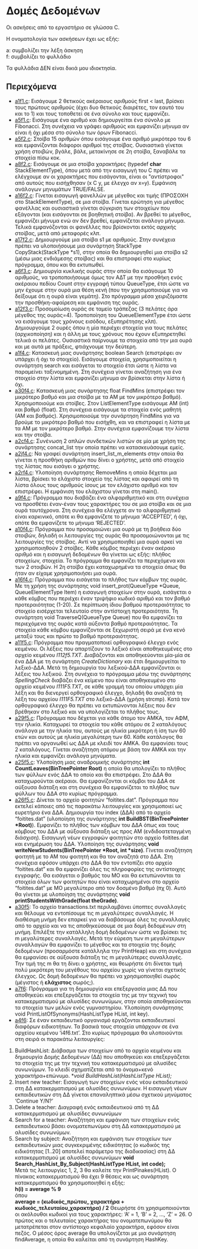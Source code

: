 # Δομές Δεδομένων

Οι ασκήσεις από το εργαστήριο σε γλώσσα C.  

Η ονοματολογία των ασκήσεων έχει ως εξής:

a: συμβολίζει την λέξη άσκηση  
f: συμβολίζει το φυλλάδιο

Τα φυλλάδια ΔΕΝ είναι δικιά μου ιδιοκτησία.

## Περιεχόμενα

* [a1f1.c](./f1/a1f1.c):  Εισάγουμε 2 θετικούς ακέραιους αριθμούς first < last, βρίσκει τους πρώτους αριθμούς (έχει δυο θετικούς διαιρέτες, τον εαυτό του και το 1) και τους τοποθετεί σε ένα σύνολο και τους εμφανίζει.  
* [a5f1.c](./f1/a5f1.c):  Εισάγουμε ένα αριθμό και δημιουργείται ένα σύνολο με Fibonacci. Στη συνέχεια να γράφει αριθμούς και εμφανίζει μήνυμα αν είναι ή όχι μέσα στο σύνολο των όρων Fibonacci.  
* [a5f2.c](./f2/a5f2.c):  Στοίβα 15 αριθμών όπου εισάγουμε ένα αριθμό μικρότερο του 6 και εμφανίζονται διάφοροι αριθμοί της στοίβας. Ουσιαστικά γίνεται χρήση στοιβών, βγάλε, βάλε, μετακίνησε σε 2η στοίβα, ξαναβάλε τα στοιχεία πίσω κοκ.  
* [a8f2.c](./f2/a8f2.c): Εισάγουμε σε μια στοίβα χαρακτήρες (typedef **char** StackElementType), όπου μετά από την εισαγωγή του C πρέπει να ελέγχουμε αν οι χαρακτήρες που εισάγονται, είναι οι "αντίστροφοι" από αυτούς που εισήχθησαν (x C y, με έλεγχο αν x=y). Εμφάνιση ανάλογων μηνυμάτων TRUE/FALSE.   
* [a16f2.c](./f2/a16f2.c):  Γίνεται εισαγωγή φανελλών με μέγεθος και τιμής (ΠΡΟΣΟΧΗ στο StackElementType), σε μια στοίβα. Γίνεται ερώτηση για μέγεθος φανέλλας και ουσιαστικά γίνεται σύγκριση των στοιχείων που εξάγονται (και εισάγονται σε βοηθητική στοίβα). Αν βρεθεί το μέγεθος, εμφανίζει μήνυμα ενώ αν δεν βρεθεί, εμφανίζεται ανάλογο μήνυμα. Τελικά εμφανόζονται οι φανέλλες που βρίσκονται εκτός αρχικής στοίβας, μετά από μεταφορές κλπ.  
* [a17f2.c](./f2/a17f2.c): Δημιουργούμε μια στοίβα s1 με αριθμούς. Στην συνέχεια πρέπει να υλοποιήσουμε μια συνάρτηση StackType CopyStack(StackType *s1), στην οποία θα δημιουργηθεί μια στοίβα s2 (μέσω μιας ενδιάμεσης στοίβας) και θα επιστραφεί στο κυρίως πρόγραμμα, όπου και θα εκτυπωθεί.  
* [a6f3.c](./f3/a6f3.c): Δημιουργία κυκλικής ουράς στην οποία θα εισάγουμε 10 αριθμούς, να τροποποιήσουμε όμως τον ΑΔΤ με την προσθήκη ενός ακέραιου πεδίου Count στην εγγραφή τύπου QueueType, έτσι ώστε να μην έχουμε στην ουρά μια θέση κενή (που την χρησιμοποιούμε για να δείξουμε ότι η ουρά είναι γεμάτη). Στο πρόγραμμα μέσα χειριζόμαστε την προσθήκη-αφαίρεση και εμφάνιση της ουράς.   
* [a12f3.c](./f3/a12f3.c):  Προσομοίωση ουράς σε ταμείο τράπεζας (3 πελάτες άρα μέγεθος της ουράς=4). Τροποποίηση του QueueElementType έτσι ώστε να εισάγουμε τους χρόνους εισόδου, εξυπηρέτησης κλπ). Δημιουργούμε 2 ουρές όπου η μία περιέχει στοιχεία για τους πελάτες (αρχικοποίηση) και η άλλη με τους χρόνους που έχουν εξυπηρετηθεί τελικά οι πελάτες. Ουσιαστικά παίρνουμε τα στοιχεία από την μια ουρά και με αυτά με πράξεις, φτιάχνουμε την δεύτερη.  
* [a1f4.c](./f4/a1f4.c):  Κατασκευή μιας συνάρτησης boolean Search (επιστρέφει αν υπάρχει ή όχι το στοιχείο). Εισάγουμε στοιχεία, χρησιμοποιείται η συνάρτηση search και εισάγεται το στοιχείο έτσι ώστε η λίστα να παραμείνει ταξινομημένη. Στη συνέχεια γίνεται αναζήτηση για ένα στοιχείο στην λίστα και εμφανίζει μήνυμα αν βρίσκεται στην λίστα ή όχι.  
* [a30f4.c](./f4/a30f4.c):  Κατασκευή μιας συνάρτησης float FindMins (επιστρέφει τον μικρότερο βαθμό και μια στοίβα με τα ΑΜ με τον μικρότερο βαθμό). Χρησιμοποιούμε και στοίβες. Στον ListElementType εισάγουμε ΑΜ (int) και βαθμό (float). Στη συνέχεια εισάγουμε τα στοιχεία ενός μαθητή (ΑΜ και βαθμός). Χρησιμοποιούμε την συνάρτηση FindMins για να βρούμε το μικρότερο βαθμό που εισήχθη, και να επιστραφεί η λίστα με τα ΑΜ με τον μικρότερο βαθμό. Στην συνέχεια εμφανίζουμε την λίστα και την στοίβα.  
* [a2cf4.c](./f4/a2cf4.c):  Συνένωση 2 απλών συνδετικών λιστών σε μία με χρήση της συνάρτησης concat_list την οποία πρέπει να κατασκευάσουμε εμείς.  
* [a2jf4.c](./f4/a2jf4.c):  Να γραφεί συνάρτηση insert_list_m_elements στην οποία θα γίνεται η προσθήκη αριθμών που δίνει ο χρήστης, μετά από στοιχείο της λίστας που εισάγει ο χρήστης.  
* [a2rf4.c](./f4/a2rf4.c):  Υλοποίηση συνάρτησης RemoveMins η οποία δέχεται μια λίστα, βρίσκει το ελάχιστο στοιχείο της λίστας και αφαιρεί από τη λίστα όλους τους αριθμούς ίσους με τον ελάχιστο αριθμό και τον επιστρέφει. Η εμφάνιση του ελάχιστου γίνεται στη main().   
* [a9f4.c](./f4/a9f4.c):  Πρόγραμμα που διαβάζει ένα αλφαριθμητικό και στη συνέχεια να προσθέτει έναν-έναν τους χαρακτήρες του σε μια στοίβα και σε μια ουρά ταυτόχρονα. Στη συνέχεια θα ελέγχετε αν το αλφαριθμητικό είναι καρκινικό, οπότε κι θα εμφανίζετε το μήνυμα ‘ACCEPTED’, ή όχι, οπότε θα εμφανίζετε το μήνυμα ‘REJECTED’.   
* [a10f4.c](./f4/a10f4.c):  Πρόγραμμα που προσομοιώνει μια ουρά με τη βοήθεια δύο στοιβών, δηλαδή οι λειτουργίες της ουράς θα προσομοιώνονται με τις λειτουργίες της στοίβας. Αντί να χρησιμοποιηθεί μια ουρά αρκεί να χρησιμοποιηθούν 2 στοίβες. Κάθε κόμβος περιέχει έναν ακέραιο αριθμό και η εισαγωγή δεδομένων θα γίνεται ως εξής: πλήθος στοιχείων, στοιχεία. Το πρόγραμμα θα εμφανίζει τα περιεχόμενα και των 2 στοιβών. Η 2η στοίβα έχει καταχωρημένα τα στοιχεία όπως θα ήταν αν είχαμε χρησιμοποιήσει μια ουρά.   
* [a16f4.c](./f4/a16f4.c):  Πρόγραμμα που εισάγεται το πλήθος των κόμβων της ουράς. Με τη χρήση της συνάρτησης void insert_prot(QueueType *Queue, QueueElementType Item) η εισαγωγή στοιχείων στην ουρά, εισάγεται ο κάθε κόμβος που περιέχει έναν τριψήφιο κωδικό αριθμό και τον βαθμό προτεραιότητας (1-20). Σε περίπτωση ίδιου βαθμού προτεραιότητας το στοιχείο εισέρχεται τελευταίο στην αντίστοιχη προτεραιότητα. Τη συνάρτηση void TraverseQ(QueueType Queue) που θα εμφανίζει τα περιεχόμενα της ουράς κατά αύξοντα βαθμό προτεραιότητας. Τα στοιχεία κάθε κόμβου εμφανίζονται σε ξεχωριστή σειρά με ένα κενό μεταξύ τους και πρώτο το βαθμό προτεραιότητας.   
* [a11f5.c](./f5/a11f5.c):  Πρόγραμμα που πραγματοποιεί ορθογραφικό έλεγχο ενός κειμένου. Οι λέξεις που απαρτίζουν το λεξικό είναι αποθηκευμένες στο αρχείο κειμένου *I112f5.TXT*. Διαβάζονται και αποθηκεύονται μία-μία σε ένα ΔΔΑ με τη συνάρτηση *CreateDictionary* και έτσι δημιουργείται το λεξικό-ΔΔΑ. Μετά τη δημιουργία του λεξικού-ΔΔΑ εμφανίζονται οι λέξεις του λεξικού. Στη συνέχεια το πρόγραμμα μέσω της συνάρτησης *SpellingCheck* διαβάζει ένα κείμενο που είναι αποθηκευμένο στο αρχείο κειμένου *I111F5.TXT*, σε κάθε γραμμή του οποίου υπάρχει μία λέξη και θα διενεργεί ορθογραφικό έλεγχο, δηλαδή θα αναζητά τη λέξη του αρχείου *I111F5.TXT* στο λεξικό-ΔΔΑ (χρήση strcmp). Κατά τον ορθογραφικό έλεγχο θα πρέπει να εκτυπώνονται λέξεις που δεν βρέθηκαν στο λεξικό και να υπολογίζεται το πλήθος τους.   
* [a29f5.c](./f5/a29f5.c):  Πρόγραμμα που δέχεται για κάθε άτομο τον ΑΜΚΑ, τον ΑΦΜ, την ηλικία. Καταχωρεί τα στοιχεία του κάθε ατόμου σε 2 καταλόγους ανάλογα με την ηλικία του, αυτούς με ηλικία μικρότερη ή ίση των 60 ετών και αυτούς με ηλικία μεγαλύτερη των 60. Κάθε κατάλογος θα πρέπει να οργανωθεί ως ΔΔΑ με κλειδί τον ΑΜΚΑ. Θα εμφανίσει τους 2 καταλόγους. Γίνεται αναζήτηση ατόμου με βάση τον ΑΜΚΑ και την ηλικία και εμφανίζει ανάλογα μηνύματα.  
* [a25f5.c](./f5/a25f5.c): Υλοποίηση μιας αναδρομικής συνάρτησης **int CountLeaves(BinTreePointer Root)** η οποία θα υπολογίζει το πλήθος των φύλλων ενός ΔΔΑ το οποίο και θα επιστρέφει. Στο ΔΔΑ θα καταχωρούνται ακέραιοι. Θα εμφανίζονται οι κόμβοι του ΔΔΑ σε αύξουσα διάταξη και στη συνέχεια θα εμφανίζεται το πλήθος των φύλλων του ΔΔΑ στο κυρίως πρόγραμμα.    
* [a26f5.c](./f5/a26f5.c):  Δίνεται το αρχείο φοιτητών “foitites.dat”. Πρόγραμμα που εκτελεί κάποιες από τις παρακάτω λειτουργίες και χρησιμοποιεί ως ευρετήριο ένα ΔΔΑ. Δημιουργία του index (ΔΔΑ) από το αρχείο “foitites.dat” (υλοποίηση της συνάρτησης **int BuildBST(BinTreePointer *Root)**). Εμφανίζει το πλήθος των κόμβων του ΔΔΑ όπως και τους κόμβους του ΔΔΑ με αύξουσα διάταξη ως προς ΑΜ (ενδιδοατεταγμένη διάσχιση). Εισαγωγή νέων εγγραφών φοιτητών στο αρχείο foitites.dat και ενημέρωση του ΔΔΑ. Υλοποίηση της συνάρτησης **void writeNewStudents(BinTreePointer *Root, int *size)**. Γίνεται αναζήτηση φοιτητή με το ΑΜ του φοιτητή και θα τον αναζητά στο ΔΔΑ. Στη συνέχεια εφόσον υπάρχει στο ΔΔΑ θα τον εντοπίζει στο αρχείο “foitites.dat” και θα εμφανίζει όλες τις πληροφορίες της αντίστοιχης εγγραφής. Θα εισάγεται ο βαθμός του ΜΟ και θα εκτυπώνονται τα στοιχεία όλων των φοιτητών που είναι καταχωρημένοι στο αρχείο “foitites.dat” με ΜΟ μεγαλύτερο από τον δοσμένο βαθμό (πχ 0). Αυτό θα γίνεται με υλοποίηση της συνάρτησης **void printStudentsWithGrade(float theGrade)**.  
* [a30f5](./f5/a30f5.c): Το αρχείο transactions.txt περιλαμβάνει ύποπτες συναλλαγές και θέλουμε να εντοπίσουμε τις m μεγαλύτερες συναλλαγές. Η διαθέσιμη μνήμη δεν επαρκεί για να διαβάσουμε όλες τις συναλλαγές από το αρχείο και να τις αποθηκεύσουμε σε μια δομή δεδομένων στη μνήμη. Επιλέξτε την κατάλληλη δομή δεδομένων ώστε να βρίσκει τις m μεγαλύτερες συναλλαγές. Μετά την εύρεση των m μεγαλύτερων συναλλαγών θα εμφανίζει το μέγεθος και τα στοιχεία της δομής δεδομένων (προσαρμόστε κατάλληλα την PrintHeap) και στη συνέχεια θα εμφανίσει σε αύξουσα διάταξη τις m μεγαλύτερες συναλλαγές. Την τιμή της m θα τη δίνει ο χρήστης, και θεωρήστε ότι δίνεται τιμή πολύ μικρότερη του μεγέθους του αρχείου χωρίς να γίνεται σχετικός έλεγχος. Ως δομή δεδομένων θα πρέπει να χρησιμοποιηθεί σωρός (μέγιστος ή **ελάχιστος** σωρός;).  
* [a7f6](./f6/a7f6.c): Πρόγραμμα για τη δημιουργία και επεξεργασία μιας ΔΔ που αποθηκεύει και επεξεργάζεται τα στοιχεία της με την τεχνική του κατακερματισμού με αλυσίδες συνωνύμων, στην οποία αποθηκεύονται τα στοιχεία των μελών ενός γυμναστηρίου.  Υλοποίηση συνάρτησης void PrintListOfSynonyms(HashListType HList, int key).   
* [a4f6](./f6/a4f6.c): Σε έναν εκπαιδευτικό οργανισμό εργάζονται εκπαιδευτικοί διαφόρων ειδικοτήτων. Τα βασικά τους στοιχεία υπάρχουν σε ένα αρχείου κειμένου ‘i4f6.txt’. Στο κυρίως πρόγραμμα θα υλοποιούνται στη σειρά οι παρακάτω λειτουργίες:
1. BuildHashList: Διάβασμα των στοιχείων από το αρχείο κειμένου και δημιουργία Δομής Δεδομένων (ΔΔ) που αποθηκεύει και επεξεργάζεται τα στοιχεία της με την τεχνική του κατακερματισμού με αλυσίδες συνωνύμων. Το κλειδί σχηματίζεται από το όνομα+κενό χαρακτήρα+επώνυμο. **void BuildHashList(HashListType *HList);**   
2. Insert new teacher: Εισαγωγή των στοιχείων ενός νέου εκπαιδευτικού στη ΔΔ κατακερματισμού με αλυσίδες συνωνύμων. Η εισαγωγή νέων εκπαιδευτικών στη ΔΔ γίνεται επαναληπτικά μέσω σχετικού μηνύματος ‘Continue Y/N?’   
3. Delete a teacher: Διαγραφή ενός εκπαιδευτικού από τη ΔΔ κατακερματισμού με αλυσίδες συνωνύμων   
4. Search for a teacher: Αναζήτηση και εμφάνιση των στοιχείων ενός εκπαιδευτικού βάσει ονοματεπωνύμου στη ΔΔ κατακερματισμού με αλυσίδες συνωνύμων.   
5. Search by subject: Αναζήτηση και εμφάνιση των στοιχείων των εκπαιδευτικών μιας συγκεκριμένης ειδικότητας (ο κωδικός της ειδικότητας [1..20] αποτελεί παράμετρο της διαδικασίας) στη ΔΔ κατακερματισμού με αλυσίδες συνωνύμων **void Search_HashList_By_Subject(HashListType HList, int code);**   
Μετά τις λειτουργίες 1, 2, 3 θα καλείτε την PrintPinakes(HList). 
Ο πίνακας κατακερματισμού θα έχει 9 θέσεις και ως συνάρτηση κατακερματισμού θα χρησιμοποιηθεί η εξής:  
**h(i) = average % 9**  
όπου  
**average = (κωδικός_πρώτου_ χαρακτήρα + κωδικός_τελευταίου_χαρακτήρα) / 2**
Θεωρήστε ότι χρησιμοποιούνται οι ακόλουθοι κωδικοί για τους χαρακτήρες: ‘Α’ = 1, ‘Β’ = 2, …, ‘Ζ’ = 26. Ο πρώτος και ο τελευταίος χαρακτήρας του ονοματεπωνύμου θα μετατρέπεται στον αντίστοιχο κεφαλαίο χαρακτήρα, εφόσον είναι πεζός. Ο μέσος όρος average θα υπολογίζεται με μια συνάρτηση findAverage, η οποία θα καλείται από τη συνάρτηση HashKey.

